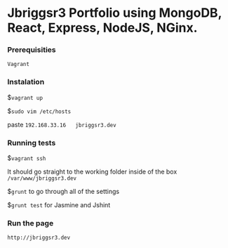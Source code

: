 # Jbriggsr3 Portfolio using MongoDB, React, Express, NodeJS, NGinx.

### Prerequisities

`Vagrant`

### Instalation

$`vagrant up`

$`sudo vim /etc/hosts`

paste `192.168.33.16   jbriggsr3.dev`

### Running tests

$`vagrant ssh`

It should go straight to the working folder inside of the box
`/var/www/jbriggsr3.dev`

$`grunt` to go through all of the settings

$`grunt test` for Jasmine and Jshint

### Run the page

`http://jbriggsr3.dev`

